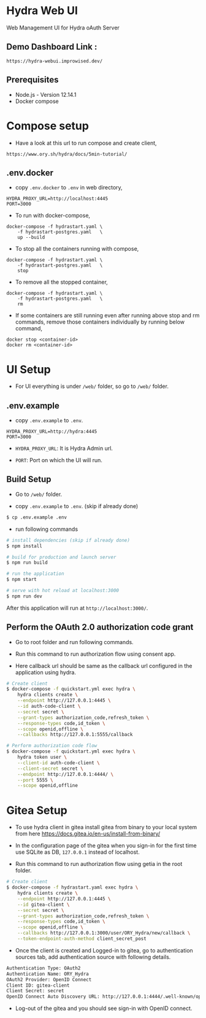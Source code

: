 # Hydra Web UI
Web Management UI for Hydra oAuth Server

## Demo Dashboard Link : 
```console
https://hydra-webui.improwised.dev/
```

## Prerequisites

* Node.js - Version 12.14.1 
* Docker compose

# Compose setup

* Have a look at this url to run compose and create client,
```console
https://www.ory.sh/hydra/docs/5min-tutorial/
```

## .env.docker
* copy `.env.docker` to `.env` in web directory,

```console
HYDRA_PROXY_URL=http://localhost:4445
PORT=3000
```


* To run with docker-compose,
```console
docker-compose -f hydrastart.yaml \           
    -f hydrastart-postgres.yaml   \
    up --build
```

* To stop all the containers running with compose,
```console
docker-compose -f hydrastart.yaml \           
    -f hydrastart-postgres.yaml   \
    stop
```

* To remove all the stopped container,
```console
docker-compose -f hydrastart.yaml \           
    -f hydrastart-postgres.yaml   \
    rm
```

* If some containers are still running even after running above stop and rm commands, remove those containers individually by running below command,
```console
docker stop <container-id>
docker rm <container-id>
```

# UI Setup

* For UI everything is under `/web/` folder, so go to `/web/` folder. 

## .env.example

* copy `.env.example` to `.env`.
```
HYDRA_PROXY_URL=http://hydra:4445
PORT=3000
```
* `HYDRA_PROXY_URL`: It is Hydra Admin url.

* `PORT`: Port on which the UI will run.

## Build Setup

* Go to `/web/` folder. 

* copy `.env.example` to `.env`. (skip if already done)

```bash
$ cp .env.example .env
```

* run following commands

``` bash
# install dependencies (skip if already done)
$ npm install 

# build for production and launch server
$ npm run build

# run the application
$ npm start

# serve with hot reload at localhost:3000
$ npm run dev
```

After this application will run at `http://localhost:3000/`.
  
## Perform the OAuth 2.0 authorization code grant
* Go to root folder and run following commands.

* Run this command to run authorization flow using consent app.

* Here callback url should be same as the callback url configured in the application using hydra.

```bash
# Create client
$ docker-compose -f quickstart.yml exec hydra \
    hydra clients create \
    --endpoint http://127.0.0.1:4445 \
    --id auth-code-client \
    --secret secret \
    --grant-types authorization_code,refresh_token \
    --response-types code,id_token \
    --scope openid,offline \
    --callbacks http://127.0.0.1:5555/callback

# Perform authorization code flow
$ docker-compose -f quickstart.yml exec hydra \
    hydra token user \
    --client-id auth-code-client \
    --client-secret secret \
    --endpoint http://127.0.0.1:4444/ \
    --port 5555 \
    --scope openid,offline
```

# Gitea Setup
* To use hydra client in gitea install gitea from binary to your local system from here https://docs.gitea.io/en-us/install-from-binary/

* In the configuration page of the gitea when you sign-in for the first time use SQLite as DB, `127.0.0.1` instead of localhost.

* Run this command to run authorization flow using getia in the root folder.

```bash
# Create client
$ docker-compose -f hydrastart.yaml exec hydra \
    hydra clients create \
    --endpoint http://127.0.0.1:4445 \
    --id gitea-client \
    --secret secret \
    --grant-types authorization_code,refresh_token \
    --response-types code,id_token \
    --scope openid,offline \
    --callbacks http://127.0.0.1:3000/user/ORY_Hydra/new/callback \
    --token-endpoint-auth-method client_secret_post
```

* Once the client is created and Logged-in to gitea, go to authentication sources tab, add authentication source with following details.

```bash
Authentication Type: OAuth2
Authentication Name: ORY_Hydra
OAuth2 Provider: OpenID Connect
Client ID: gitea-client
Client Secret: secret
OpenID Connect Auto Discovery URL: http://127.0.0.1:4444/.well-known/openid-configuration
```

* Log-out of the gitea and you should see sign-in with OpenID connect.
